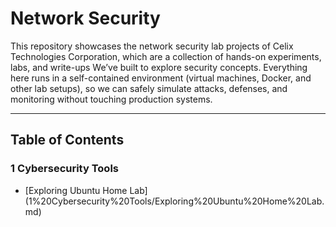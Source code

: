 # Network Security

This repository showcases the network security lab projects of Celix Technologies Corporation, which are a collection of hands-on experiments, labs, and write-ups We’ve built to explore security concepts. Everything here runs in a self-contained environment (virtual machines, Docker, and other lab setups), so we can safely simulate attacks, defenses, and monitoring without touching production systems.

---

## Table of Contents 

### 1 Cybersecurity Tools 
- [Exploring Ubuntu Home Lab] (1%20Cybersecurity%20Tools/Exploring%20Ubuntu%20Home%20Lab.md)



